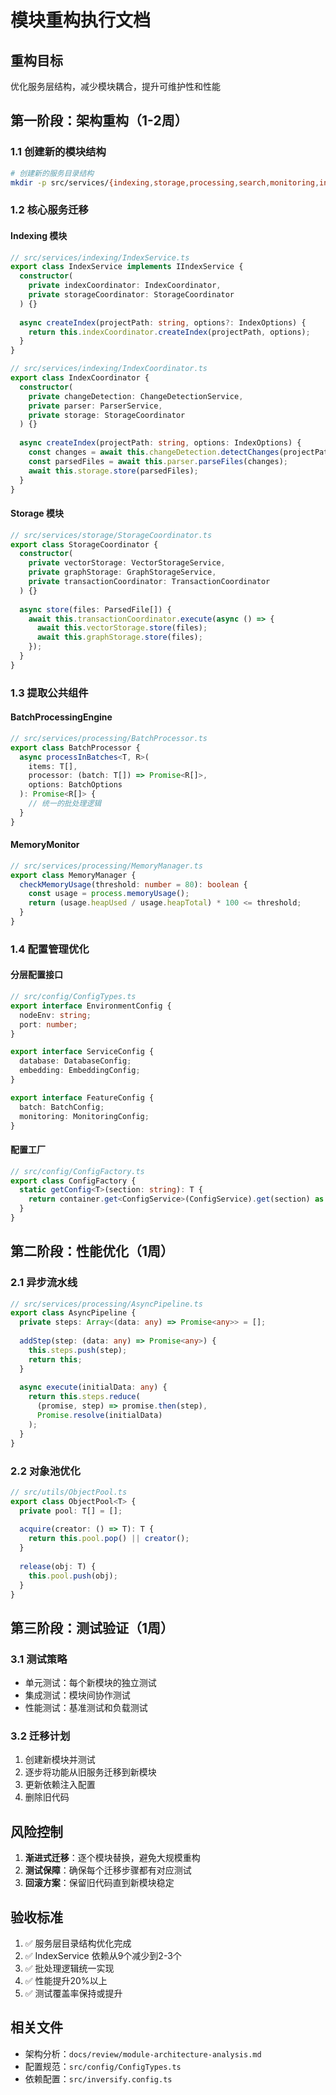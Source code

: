 # 模块重构执行文档

## 重构目标
优化服务层结构，减少模块耦合，提升可维护性和性能

## 第一阶段：架构重构（1-2周）

### 1.1 创建新的模块结构
```bash
# 创建新的服务目录结构
mkdir -p src/services/{indexing,storage,processing,search,monitoring,infrastructure}
```

### 1.2 核心服务迁移

#### Indexing 模块
```typescript
// src/services/indexing/IndexService.ts
export class IndexService implements IIndexService {
  constructor(
    private indexCoordinator: IndexCoordinator,
    private storageCoordinator: StorageCoordinator
  ) {}
  
  async createIndex(projectPath: string, options?: IndexOptions) {
    return this.indexCoordinator.createIndex(projectPath, options);
  }
}

// src/services/indexing/IndexCoordinator.ts
export class IndexCoordinator {
  constructor(
    private changeDetection: ChangeDetectionService,
    private parser: ParserService,
    private storage: StorageCoordinator
  ) {}
  
  async createIndex(projectPath: string, options: IndexOptions) {
    const changes = await this.changeDetection.detectChanges(projectPath);
    const parsedFiles = await this.parser.parseFiles(changes);
    await this.storage.store(parsedFiles);
  }
}
```

#### Storage 模块
```typescript
// src/services/storage/StorageCoordinator.ts
export class StorageCoordinator {
  constructor(
    private vectorStorage: VectorStorageService,
    private graphStorage: GraphStorageService,
    private transactionCoordinator: TransactionCoordinator
  ) {}
  
  async store(files: ParsedFile[]) {
    await this.transactionCoordinator.execute(async () => {
      await this.vectorStorage.store(files);
      await this.graphStorage.store(files);
    });
  }
}
```

### 1.3 提取公共组件

#### BatchProcessingEngine
```typescript
// src/services/processing/BatchProcessor.ts
export class BatchProcessor {
  async processInBatches<T, R>(
    items: T[],
    processor: (batch: T[]) => Promise<R[]>,
    options: BatchOptions
  ): Promise<R[]> {
    // 统一的批处理逻辑
  }
}
```

#### MemoryMonitor
```typescript
// src/services/processing/MemoryManager.ts
export class MemoryManager {
  checkMemoryUsage(threshold: number = 80): boolean {
    const usage = process.memoryUsage();
    return (usage.heapUsed / usage.heapTotal) * 100 <= threshold;
  }
}
```

### 1.4 配置管理优化

#### 分层配置接口
```typescript
// src/config/ConfigTypes.ts
export interface EnvironmentConfig {
  nodeEnv: string;
  port: number;
}

export interface ServiceConfig {
  database: DatabaseConfig;
  embedding: EmbeddingConfig;
}

export interface FeatureConfig {
  batch: BatchConfig;
  monitoring: MonitoringConfig;
}
```

#### 配置工厂
```typescript
// src/config/ConfigFactory.ts
export class ConfigFactory {
  static getConfig<T>(section: string): T {
    return container.get<ConfigService>(ConfigService).get(section) as T;
  }
}
```

## 第二阶段：性能优化（1周）

### 2.1 异步流水线
```typescript
// src/services/processing/AsyncPipeline.ts
export class AsyncPipeline {
  private steps: Array<(data: any) => Promise<any>> = [];
  
  addStep(step: (data: any) => Promise<any>) {
    this.steps.push(step);
    return this;
  }
  
  async execute(initialData: any) {
    return this.steps.reduce(
      (promise, step) => promise.then(step),
      Promise.resolve(initialData)
    );
  }
}
```

### 2.2 对象池优化
```typescript
// src/utils/ObjectPool.ts
export class ObjectPool<T> {
  private pool: T[] = [];
  
  acquire(creator: () => T): T {
    return this.pool.pop() || creator();
  }
  
  release(obj: T) {
    this.pool.push(obj);
  }
}
```

## 第三阶段：测试验证（1周）

### 3.1 测试策略
- 单元测试：每个新模块的独立测试
- 集成测试：模块间协作测试
- 性能测试：基准测试和负载测试

### 3.2 迁移计划
1. 创建新模块并测试
2. 逐步将功能从旧服务迁移到新模块
3. 更新依赖注入配置
4. 删除旧代码

## 风险控制

1. **渐进式迁移**：逐个模块替换，避免大规模重构
2. **测试保障**：确保每个迁移步骤都有对应测试
3. **回滚方案**：保留旧代码直到新模块稳定

## 验收标准

1. ✅ 服务层目录结构优化完成
2. ✅ IndexService 依赖从9个减少到2-3个
3. ✅ 批处理逻辑统一实现
4. ✅ 性能提升20%以上
5. ✅ 测试覆盖率保持或提升

## 相关文件

- 架构分析：`docs/review/module-architecture-analysis.md`
- 配置规范：`src/config/ConfigTypes.ts`
- 依赖配置：`src/inversify.config.ts`